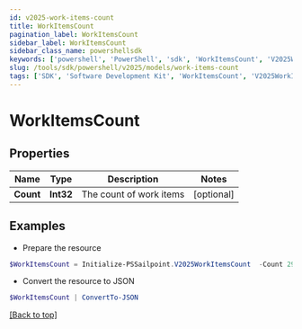 ```yaml
---
id: v2025-work-items-count
title: WorkItemsCount
pagination_label: WorkItemsCount
sidebar_label: WorkItemsCount
sidebar_class_name: powershellsdk
keywords: ['powershell', 'PowerShell', 'sdk', 'WorkItemsCount', 'V2025WorkItemsCount'] 
slug: /tools/sdk/powershell/v2025/models/work-items-count
tags: ['SDK', 'Software Development Kit', 'WorkItemsCount', 'V2025WorkItemsCount']
---
```



# WorkItemsCount

## Properties

Name | Type | Description | Notes
------------ | ------------- | ------------- | -------------
**Count** | **Int32** | The count of work items | [optional] 

## Examples

- Prepare the resource
```powershell
$WorkItemsCount = Initialize-PSSailpoint.V2025WorkItemsCount  -Count 29
```

- Convert the resource to JSON
```powershell
$WorkItemsCount | ConvertTo-JSON
```


[[Back to top]](#) 

